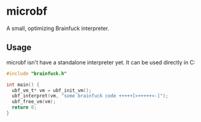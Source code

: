 # microbf
A small, optimizing Brainfuck interpreter.

## Usage
microbf isn't have a standalone interpreter yet. It can be used directly in C:

```c
#include "brainfuck.h"

int main() {
  ubf_vm_t* vm = ubf_init_vm();
  ubf_interpret(vm, "some brainfuck code +++++[>+++++<-]");
  ubf_free_vm(vm);
  return 0;
}
```
